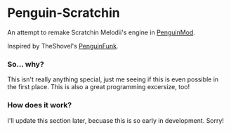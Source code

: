 # Penguin-Scratchin
An attempt to remake Scratchin Melodii's engine in [PenguinMod](https://penguinmod.com).

Inspired by TheShovel's [PenguinFunk](https://github.com/TheShovel/penguin-funk).


### So... why?
This isn't really anything special, just me seeing if this is even possible in the first place. This is also a great programming excersize, too!

### How does it work?
I'll update this section later, becuase this is so early in development. Sorry!
